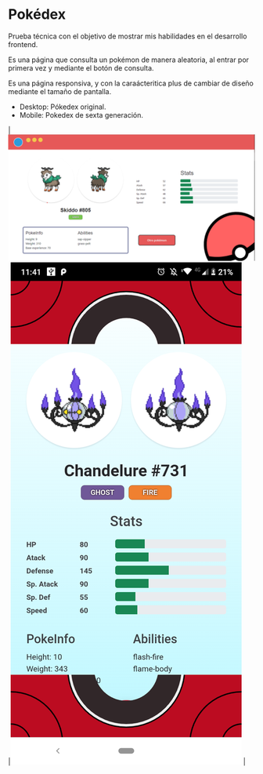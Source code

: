 # Pokédex

Prueba técnica con el objetivo de mostrar mis habilidades en el desarrollo frontend.

Es una página que consulta un pokémon de manera aleatoria, al entrar por primera vez y mediante el botón de consulta.

Es una página responsiva, y con la caraácteritica plus de cambiar de diseño mediante el tamaño de pantalla.

- Desktop: Pókedex original.
- Mobile: Pokedex de sexta generación.

<!-- !["Captura de versión mobile"](./readme/mobile-version.png)

!["Captura de versión desktop"](./readme/desktop-version.png) -->

<!-- Colocar imagenes una al lado del otra -->

|!["Captura de versión desktop"](./readme/desktop-version.png)
|!["Captura de versión mobile"](./readme/mobile-version.png)
|
